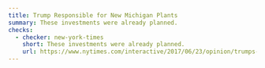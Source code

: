 ```yaml
---
title: Trump Responsible for New Michigan Plants
summary: These investments were already planned.
checks:
  - checker: new-york-times
    short: These investments were already planned.
    url: https://www.nytimes.com/interactive/2017/06/23/opinion/trumps-lies.html
---
```

